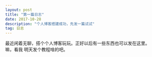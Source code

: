 ```yaml
---
layout: post
title: "第一篇日志"
date: 2017-10-28 
description: "个人博客搭建成功，先发一篇试试"
tag: 日志
---  
```

最近闲着无聊，搭个个人博客玩玩。正好以后有一些东西也可以发在这里。  
嘛，看我 明天发个教程啥的吧。